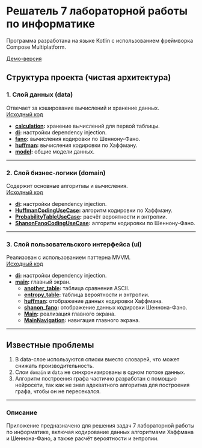 # Решатель 7 лабораторной работы по информатике

Программа разработана на языке Kotlin с использованием фреймворка Compose Multiplatform.

[Демо-версия](http://s.pank.su/)

## Структура проекта (чистая архитектура)

### 1. **Слой данных (data)**
Отвечает за кэширование вычислений и хранение данных.  
[Исходный код](composeApp/src/commonMain/kotlin/su/pank/solver/data/)

- **[calculation](composeApp/src/commonMain/kotlin/su/pank/solver/data/calculation/):** хранение вычислений для первой таблицы.
- **[di](composeApp/src/commonMain/kotlin/su/pank/solver/data/di/):** настройки dependency injection.
- **[fano](composeApp/src/commonMain/kotlin/su/pank/solver/data/fano/):** вычисления кодировки по Шеннону-Фано.
- **[huffman](composeApp/src/commonMain/kotlin/su/pank/solver/data/huffman/):** вычисления кодировки по Хаффману.
- **[model](composeApp/src/commonMain/kotlin/su/pank/solver/data/model/):** общие модели данных.

---

### 2. **Слой бизнес-логики (domain)**
Содержит основные алгоритмы и вычисления.  
[Исходный код](composeApp/src/commonMain/kotlin/su/pank/solver/domain/)

- **[di](composeApp/src/commonMain/kotlin/su/pank/solver/domain/di/):** настройки dependency injection.
- **[HuffmanCodingUseCase](composeApp/src/commonMain/kotlin/su/pank/solver/domain/HuffmanCodingUseCase.kt):** алгоритм кодировки по Хаффману.
- **[ProbabilityTableUseCase](composeApp/src/commonMain/kotlin/su/pank/solver/domain/ProbabilityTableUseCase.kt):** расчёт вероятности и энтропии.
- **[ShanonFanoCodingUseCase](composeApp/src/commonMain/kotlin/su/pank/solver/domain/ShanonFanoCodingUseCase.kt):** алгоритм кодировки по Шеннону-Фано.

---

### 3. **Слой пользовательского интерфейса (ui)**
Реализован с использованием паттерна MVVM.  
[Исходный код](composeApp/src/commonMain/kotlin/su/pank/solver/ui/)

- **[di](composeApp/src/commonMain/kotlin/su/pank/solver/ui/di/):** настройки dependency injection.
- **[main](composeApp/src/commonMain/kotlin/su/pank/solver/ui/main/):** главный экран.
  - **[another_table](composeApp/src/commonMain/kotlin/su/pank/solver/ui/main/another_table/):** таблица сравнения ASCII.
  - **[entropy_table](composeApp/src/commonMain/kotlin/su/pank/solver/ui/main/entropy_table/):** таблица вероятности и энтропии.
  - **[huffman](composeApp/src/commonMain/kotlin/su/pank/solver/ui/main/huffman/):** отображение данных кодировки Хаффмана.
  - **[shanon_fano](composeApp/src/commonMain/kotlin/su/pank/solver/ui/main/shanon_fano/):** отображение данных кодировки Шеннона-Фано.
  - **[Main](composeApp/src/commonMain/kotlin/su/pank/solver/ui/main/Main.kt):** реализация главного экрана.
  - **[MainNavigation](composeApp/src/commonMain/kotlin/su/pank/solver/ui/main/MainNavigation.kt):** навигация главного экрана.

---

## Известные проблемы

1. В data-слое используются списки вместо словарей, что может снижать производительность.
2. Слои `domain` и `data` не синхронизированы в одном потоке данных.
3. Алгоритм построения графа частично разработан с помощью нейросети, так как не знал адекватного алгоритма для построения графа, чтобы он не пересекался.

---

### Описание

Приложение предназначено для решения задач 7 лабораторной работы по информатике, включая кодирование данных алгоритмами Хаффмана и Шеннона-Фано, а также расчёт вероятности и энтропии.